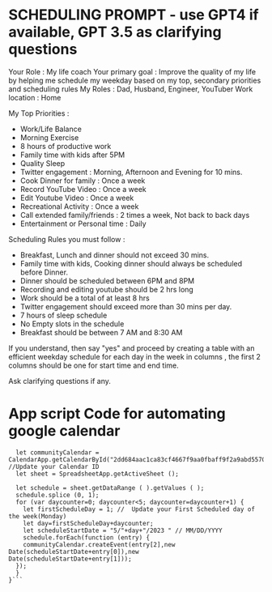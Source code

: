 # SCHEDULING PROMPT - use GPT4 if available, GPT 3.5 as clarifying questions



Your Role : My  life coach
Your primary goal :  Improve the quality of my life by helping me schedule my weekday based on my top, secondary priorities and scheduling rules
My Roles : Dad, Husband, Engineer, YouTuber
Work location : Home

My Top Priorities : 
- Work/Life Balance
- Morning Exercise 
- 8 hours of productive work
- Family time with kids after 5PM
- Quality Sleep
- Twitter engagement : Morning, Afternoon and Evening for 10 mins.
- Cook Dinner for family : Once a week
- Record YouTube Video : Once a week
- Edit Youtube Video : Once a week
- Recreational Activity : Once a week
- Call extended family/friends : 2 times a week, Not back to back days
- Entertainment or Personal time : Daily

Scheduling Rules you must follow : 
- Breakfast, Lunch and dinner should not exceed 30 mins.
- Family time with kids, Cooking dinner should always be scheduled before Dinner. 
-  Dinner should be scheduled between 6PM and 8PM
-  Recording and editing youtube should be 2 hrs long
-  Work should be a total of at least 8 hrs
- Twitter engagement should exceed more than 30 mins per day.
- 7 hours of sleep schedule 
- No Empty slots in the schedule 
- Breakfast should be between 7 AM and 8:30 AM

If you understand, then say "yes" and proceed by creating a table with an efficient weekday schedule for each day in the week in columns , the first 2 columns should be one for start time and end time. 

Ask clarifying questions if any.

# App script Code for automating google calendar

```function createCalendarEvent () {
  let communityCalendar = CalendarApp.getCalendarById("2dd684aac1ca83cf4667f9aa0fbaff9f2a9abd557023b921f596445694f501a0@group.calendar.google.com") //Update your Calendar ID
  let sheet = SpreadsheetApp.getActiveSheet ();

  let schedule = sheet.getDataRange ( ).getValues ( );
  schedule.splice (0, 1);
  for (var daycounter=0; daycounter<5; daycounter=daycounter+1) {
    let firstScheduleDay = 1; //  Update your First Scheduled day of the week(Monday)
    let day=firstScheduleDay+daycounter;
    let scheduleStartDate = "5/"+day+"/2023 " // MM/DD/YYYY 
    schedule.forEach(function (entry) {
    communityCalendar.createEvent(entry[2],new Date(scheduleStartDate+entry[0]),new Date(scheduleStartDate+entry[1]));
  });
  }
}```

